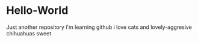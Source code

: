 # Hello-World
Just another repository
i'm learning github
i love cats
and lovely-aggresive chihuahuas
sweet
